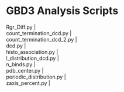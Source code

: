 # GBD3 Analysis Scripts
Rgr_Diff.py                 |
<br>
count_termination_dcd.py    |
<br>
count_termination_dcd_2.py  |
<br>
dcd.py                      |
<br>
histo_association.py        |
<br>
l_distribution_dcd.py       |
<br>
n_binds.py                  |
<br>
pdb_center.py               |
<br>
periodic_distribution.py    |
<br>
zaxis_percent.py            |
<br>

